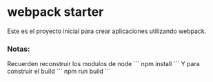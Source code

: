 # webpack starter

Este es el proyecto inicial para crear aplicaciones utilizando webpack.

### Notas:
Recuerden reconstruir los modulos de node 
´´´
npm install
´´´
Y para construir el build
´´´
npm run build
´´´